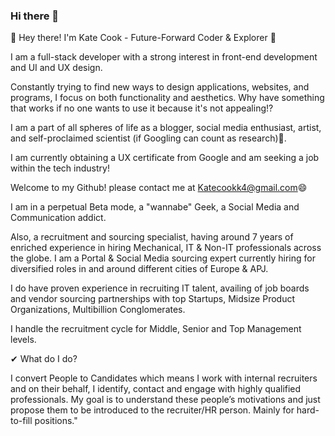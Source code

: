 ### Hi there 👋

👋 Hey there! I'm Kate Cook - Future-Forward Coder & Explorer 🚀

I am a full-stack developer with a strong interest in front-end development and UI and UX design.

Constantly trying to find new ways to design applications, websites, and programs, I focus on both functionality and aesthetics. Why have something that works if no one wants to use it because it's not appealing!? 

I am a part of all spheres of life as a blogger, social media enthusiast, artist, and self-proclaimed scientist (if Googling can count as research)🔭. 

I am currently obtaining a UX certificate from Google and am seeking a job within the tech industry!

Welcome to my Github! please contact me at Katecookk4@gmail.com😄








I am in a perpetual Beta mode, a "wannabe" Geek, a Social Media and Communication addict.

Also, a recruitment and sourcing specialist, having around 7 years of enriched experience in hiring Mechanical, IT & Non-IT professionals across the globe. I am a Portal & Social Media sourcing expert currently hiring for diversified roles in and around different cities of Europe & APJ.

I do have proven experience in recruiting IT talent, availing of job boards and vendor sourcing partnerships with top Startups, Midsize Product Organizations, Multibillion Conglomerates.

I handle the recruitment cycle for Middle, Senior and Top Management levels.

✔ What do I do?


I convert People to Candidates which means I work with internal recruiters and on their behalf, I identify, contact and engage with highly qualified professionals. My goal is to understand these people’s motivations and just propose them to be introduced to the recruiter/HR person. Mainly for hard-to-fill positions."
<!--
**kcook10/kcook10** is a ✨ _special_ ✨ repository because its `README.md` (this file) appears on your GitHub profile.

Here are some ideas to get you started:

- 🔭 I’m currently working on ...
- 🌱 I’m currently learning ...
- 👯 I’m looking to collaborate on ...
- 🤔 I’m looking for help with ...
- 💬 Ask me about ...
- 📫 How to reach me: ...
- 😄 Pronouns: ...
- ⚡ Fun fact: ...
-->
